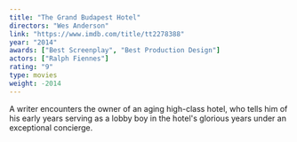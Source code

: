 ```yaml
---
title: "The Grand Budapest Hotel"
directors: "Wes Anderson"
link: "https://www.imdb.com/title/tt2278388"
year: "2014"
awards: ["Best Screenplay", "Best Production Design"]
actors: ["Ralph Fiennes"]
rating: "9"
type: movies
weight: -2014
---
```

A writer encounters the owner of an aging high-class hotel, who tells him of his early years serving as a lobby boy in the hotel's glorious years under an exceptional concierge. 